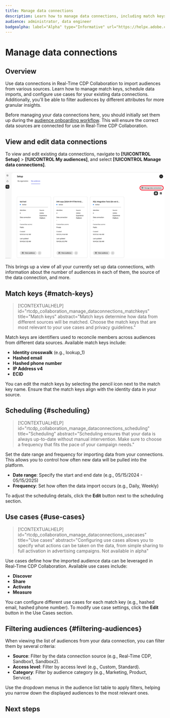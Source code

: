 ```yaml
---
title: Manage data connections
description: Learn how to manage data connections, including match keys, scheduling, use cases, and audience filtering in Real-Time CDP Collaboration.
audience: administrator, data engineer
badgealpha: label="Alpha" type="Informative" url="https://helpx.adobe.com/legal/product-descriptions/real-time-customer-data-platform-b2b-edition-prime-and-ultimate-packages.html" newtab=true
---
```


# Manage data connections

## Overview

Use data connections in Real-Time CDP Collaboration to import audiences from various sources. Learn how to manage match keys, schedule data imports, and configure use cases for your existing data connections. Additionally, you'll be able to filter audiences by different attributes for more granular insights.

Before managing your data connections here, you should initially set them up during the [audience onboarding workflow](./onboard-audiences.md). This will ensure the correct data sources are connected for use in Real-Time CDP Collaboration.

## View and edit data connections

To view and edit existing data connections, navigate to **[!UICONTROL Setup]** > **[!UICONTROL My audiences]**, and select **[!UICONTROL Manage data connections]**.

![View of the audiences screen, with Manage data connections highlighted](/help/assets/setup/manage-data-connection/manage-data-connection-highlighted.png)

This brings up a view of all your currently set up data connections, with information about the number of audiences in each of them, the source of the data connection, and more.



## Match keys {#match-keys}

>[!CONTEXTUALHELP]
>id="rtcdp_collaboration_manage_dataconnections_matchkeys"
>title="Match keys"
>abstract="Match keys determine how data from different sources will be matched. Choose the match keys that are most relevant to your use cases and privacy guidelines."

Match keys are identifiers used to reconcile members across audiences from different data sources. Available match keys include:

- **Identity crosswalk** (e.g., lookup_1)
- **Hashed email**
- **Hashed phone number**
- **IP Address v4**
- **ECID**

You can edit the match keys by selecting the pencil icon next to the match key name. Ensure that the match keys align with the identity data in your source.

## Scheduling {#scheduling}

>[!CONTEXTUALHELP]
>id="rtcdp_collaboration_manage_dataconnections_scheduling"
>title="Scheduling"
>abstract="Scheduling ensures that your data is always up-to-date without manual intervention. Make sure to choose a frequency that fits the pace of your campaign needs."

Set the date range and frequency for importing data from your connections. This allows you to control how often new data will be pulled into the platform.

- **Date range**: Specify the start and end date (e.g., 05/15/2024 - 05/15/2025)
- **Frequency**: Set how often the data import occurs (e.g., Daily, Weekly)

To adjust the scheduling details, click the **Edit** button next to the scheduling section.

## Use cases {#use-cases}

>[!CONTEXTUALHELP]
>id="rtcdp_collaboration_manage_dataconnections_usecases"
>title="Use cases"
>abstract="Configuring use cases allows you to specify what actions can be taken on the data, from simple sharing to full activation in advertising campaigns. Not available in alpha"

Use cases define how the imported audience data can be leveraged in Real-Time CDP Collaboration. Available use cases include:

- **Discover**
- **Share**
- **Activate**
- **Measure**

You can configure different use cases for each match key (e.g., hashed email, hashed phone number). To modify use case settings, click the **Edit** button in the Use Cases section.

## Filtering audiences {#filtering-audiences}

When viewing the list of audiences from your data connection, you can filter them by several criteria:

- **Source**: Filter by the data connection source (e.g., Real-Time CDP, Sandbox1, Sandbox2).
- **Access level**: Filter by access level (e.g., Custom, Standard).
- **Category**: Filter by audience category (e.g., Marketing, Product, Service).

Use the dropdown menus in the audience list table to apply filters, helping you narrow down the displayed audiences to the most relevant ones.

## Next steps


